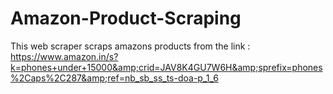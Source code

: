 # Amazon-Product-Scraping
This web scraper scraps amazons products from the link : https://www.amazon.in/s?k=phones+under+15000&amp;crid=JAV8K4GU7W6H&amp;sprefix=phones%2Caps%2C287&amp;ref=nb_sb_ss_ts-doa-p_1_6
